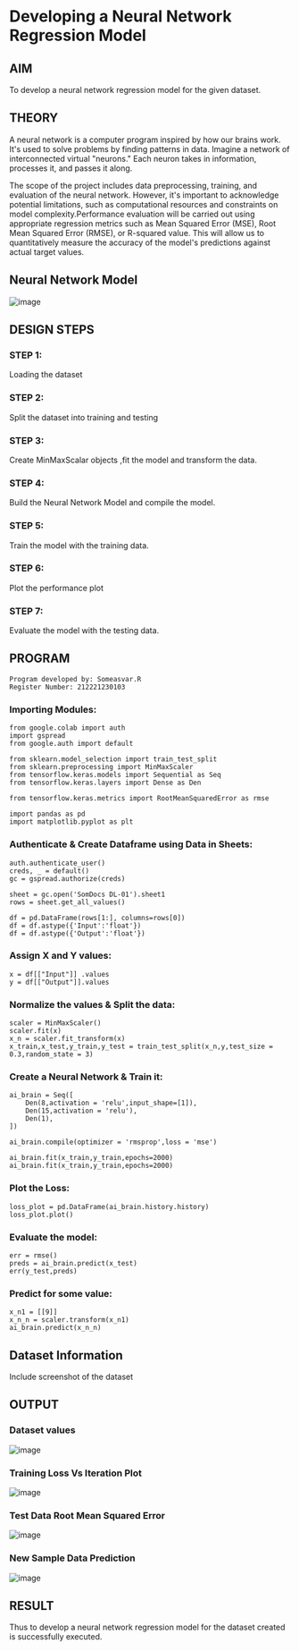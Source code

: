 # Developing a Neural Network Regression Model

## AIM

To develop a neural network regression model for the given dataset.

## THEORY
A neural network is a computer program inspired by how our brains work. It's used to solve problems by finding patterns in data. Imagine a network of interconnected virtual "neurons." Each neuron takes in information, processes it, and passes it along.

The scope of the project includes data preprocessing, training, and evaluation of the neural network. However, it's important to acknowledge potential limitations, such as computational resources and constraints on model complexity.Performance evaluation will be carried out using appropriate regression metrics such as Mean Squared Error (MSE), Root Mean Squared Error (RMSE), or R-squared value. This will allow us to quantitatively measure the accuracy of the model's predictions against actual target values.



## Neural Network Model

![image](https://github.com/SOMEASVAR/basic-nn-model/assets/93434149/0c5ab2c0-9ad7-429f-baa8-2be74ce635ed)


## DESIGN STEPS

### STEP 1:

Loading the dataset

### STEP 2:

Split the dataset into training and testing

### STEP 3:

Create MinMaxScalar objects ,fit the model and transform the data.

### STEP 4:

Build the Neural Network Model and compile the model.

### STEP 5:

Train the model with the training data.

### STEP 6:

Plot the performance plot

### STEP 7:

Evaluate the model with the testing data.

## PROGRAM
```
Program developed by: Someasvar.R
Register Number: 212221230103
```
### Importing Modules:
```
from google.colab import auth
import gspread
from google.auth import default

from sklearn.model_selection import train_test_split
from sklearn.preprocessing import MinMaxScaler
from tensorflow.keras.models import Sequential as Seq
from tensorflow.keras.layers import Dense as Den

from tensorflow.keras.metrics import RootMeanSquaredError as rmse

import pandas as pd
import matplotlib.pyplot as plt
```
### Authenticate & Create Dataframe using Data in Sheets:
```
auth.authenticate_user()
creds, _ = default()
gc = gspread.authorize(creds)

sheet = gc.open('SomDocs DL-01').sheet1 
rows = sheet.get_all_values()

df = pd.DataFrame(rows[1:], columns=rows[0])
df = df.astype({'Input':'float'})
df = df.astype({'Output':'float'})
```
### Assign X and Y values:
```
x = df[["Input"]] .values
y = df[["Output"]].values
```
### Normalize the values & Split the data:
```
scaler = MinMaxScaler()
scaler.fit(x)
x_n = scaler.fit_transform(x)
x_train,x_test,y_train,y_test = train_test_split(x_n,y,test_size = 0.3,random_state = 3)
```
### Create a Neural Network & Train it:
```
ai_brain = Seq([
    Den(8,activation = 'relu',input_shape=[1]),
    Den(15,activation = 'relu'),
    Den(1),
])

ai_brain.compile(optimizer = 'rmsprop',loss = 'mse')

ai_brain.fit(x_train,y_train,epochs=2000)
ai_brain.fit(x_train,y_train,epochs=2000)
```
### Plot the Loss:
```
loss_plot = pd.DataFrame(ai_brain.history.history)
loss_plot.plot()
```
### Evaluate the model:
```
err = rmse()
preds = ai_brain.predict(x_test)
err(y_test,preds)
```
### Predict for some value:
```
x_n1 = [[9]]
x_n_n = scaler.transform(x_n1)
ai_brain.predict(x_n_n)
```

## Dataset Information

Include screenshot of the dataset

## OUTPUT
### Dataset values
![image](https://github.com/SOMEASVAR/basic-nn-model/assets/93434149/7ec73229-0815-45cc-a100-1e0cc9117b8d)



### Training Loss Vs Iteration Plot

![image](https://github.com/SOMEASVAR/basic-nn-model/assets/93434149/0eaaa88a-cbad-4eac-8b1f-e1f767357829)



### Test Data Root Mean Squared Error

![image](https://github.com/SOMEASVAR/basic-nn-model/assets/93434149/44ff5401-4e2b-4a6c-83b8-1b063ed86859)



### New Sample Data Prediction

![image](https://github.com/SOMEASVAR/basic-nn-model/assets/93434149/8e93cf51-91c2-49f0-b6b6-ec0e3a9c93ae)



## RESULT
Thus to develop a neural network regression model for the dataset created is successfully executed.

